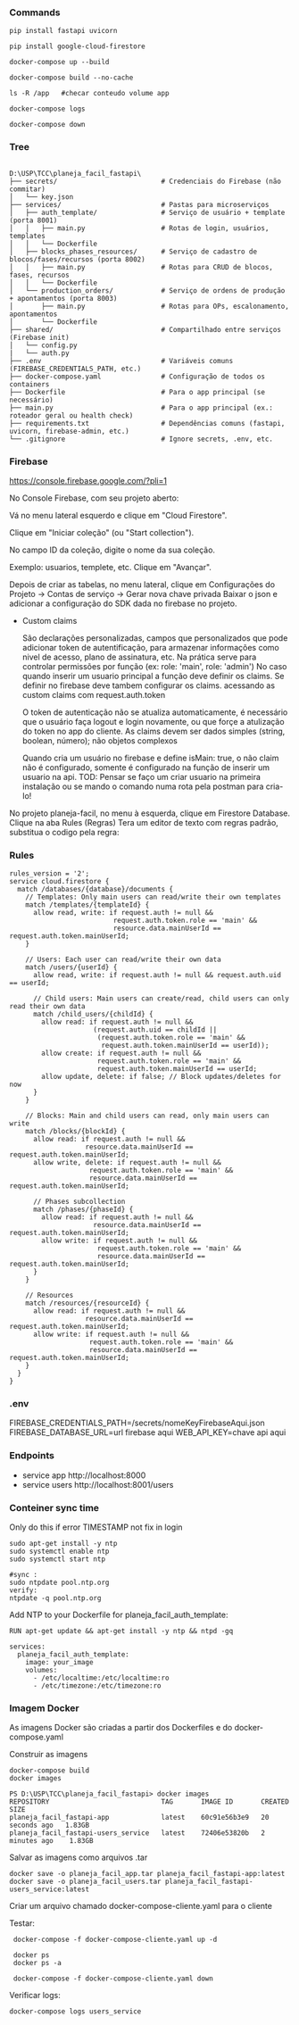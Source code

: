 ### Commands

```
pip install fastapi uvicorn

pip install google-cloud-firestore

docker-compose up --build

docker-compose build --no-cache

ls -R /app   #checar conteudo volume app

docker-compose logs

docker-compose down
```

### Tree

```

D:\USP\TCC\planeja_facil_fastapi\
├── secrets/                          # Credenciais do Firebase (não commitar)
│   └── key.json
├── services/                         # Pastas para microserviços
│   ├── auth_template/                # Serviço de usuário + template (porta 8001)
│   │   ├── main.py                   # Rotas de login, usuários, templates
│   │   └── Dockerfile
│   ├── blocks_phases_resources/      # Serviço de cadastro de blocos/fases/recursos (porta 8002)
│   │   ├── main.py                   # Rotas para CRUD de blocos, fases, recursos
│   │   └── Dockerfile
│   └── production_orders/            # Serviço de ordens de produção + apontamentos (porta 8003)
│       ├── main.py                   # Rotas para OPs, escalonamento, apontamentos
│       └── Dockerfile
├── shared/                           # Compartilhado entre serviços (Firebase init)
│   └── config.py
|   └── auth.py  
├── .env                              # Variáveis comuns (FIREBASE_CREDENTIALS_PATH, etc.)
├── docker-compose.yaml               # Configuração de todos os containers
├── Dockerfile                        # Para o app principal (se necessário)
├── main.py                           # Para o app principal (ex.: roteador geral ou health check)
├── requirements.txt                  # Dependências comuns (fastapi, uvicorn, firebase-admin, etc.)
└── .gitignore                        # Ignore secrets, .env, etc.
```

### Firebase

https://console.firebase.google.com/?pli=1

No Console Firebase, com seu projeto aberto:

Vá no menu lateral esquerdo e clique em "Cloud Firestore".

Clique em "Iniciar coleção" (ou "Start collection").

No campo ID da coleção, digite o nome da sua coleção.

Exemplo: usuarios, templete,  etc. Clique em "Avançar".

Depois de criar as tabelas, no menu lateral, clique em Configurações do Projeto -> Contas de serviço -> Gerar nova chave privada 
Baixar o json e adicionar a configuração do SDK dada no firebase no projeto.

 - Custom claims

   São declarações personalizadas, campos que personalizados que pode adicionar token  de autentificação, para armazenar informações como nivel de acesso, plano de assinatura, etc. Na prática serve para controlar permissões por função (ex: role: 'main',  role: 'admin')
   No caso quando inserir um usuario principal a função deve definir os claims. Se definir no firebase deve tambem configurar os claims. acessando as custom claims com request.auth.token
  
   O token de autenticação não se atualiza automaticamente, é necessário que o usuário faça logout e login novamente, ou que forçe a atulização do token no app do cliente.
   As claims devem ser dados simples (string, boolean, número); não objetos complexos

   Quando cria um usuário no firebase e define isMain: true, o não claim não é configurado, somente é configurado na função de inserir um usuario na api.
   TOD: Pensar se faço um criar usuario na primeira instalação ou se mando o comando numa rota pela postman para cria-lo!


No projeto planeja-facil, no menu à esquerda, clique em Firestore Database. Clique na aba Rules (Regras)
Tera um editor de texto com regras padrão, substitua o codigo pela regra:

### Rules

```
rules_version = '2';
service cloud.firestore {
  match /databases/{database}/documents {
    // Templates: Only main users can read/write their own templates
    match /templates/{templateId} {
      allow read, write: if request.auth != null && 
                          request.auth.token.role == 'main' && 
                          resource.data.mainUserId == request.auth.token.mainUserId;
    }

    // Users: Each user can read/write their own data
    match /users/{userId} {
      allow read, write: if request.auth != null && request.auth.uid == userId;

      // Child users: Main users can create/read, child users can only read their own data
      match /child_users/{childId} {
        allow read: if request.auth != null && 
                     (request.auth.uid == childId || 
                      (request.auth.token.role == 'main' && 
                       request.auth.token.mainUserId == userId));
        allow create: if request.auth != null && 
                      request.auth.token.role == 'main' && 
                      request.auth.token.mainUserId == userId;
        allow update, delete: if false; // Block updates/deletes for now
      }
    }

    // Blocks: Main and child users can read, only main users can write
    match /blocks/{blockId} {
      allow read: if request.auth != null && 
                   resource.data.mainUserId == request.auth.token.mainUserId;
      allow write, delete: if request.auth != null && 
                    request.auth.token.role == 'main' && 
                    resource.data.mainUserId == request.auth.token.mainUserId;

      // Phases subcollection
      match /phases/{phaseId} {
        allow read: if request.auth != null && 
                     resource.data.mainUserId == request.auth.token.mainUserId;
        allow write: if request.auth != null && 
                      request.auth.token.role == 'main' && 
                      resource.data.mainUserId == request.auth.token.mainUserId;
      }
    }

    // Resources
    match /resources/{resourceId} {
      allow read: if request.auth != null && 
                   resource.data.mainUserId == request.auth.token.mainUserId;
      allow write: if request.auth != null && 
                    request.auth.token.role == 'main' && 
                    resource.data.mainUserId == request.auth.token.mainUserId;
    }
  }
}
```


### .env
FIREBASE_CREDENTIALS_PATH=/secrets/nomeKeyFirebaseAqui.json
FIREBASE_DATABASE_URL=url firebase aqui
WEB_API_KEY=chave api aqui


### Endpoints

 - service app http://localhost:8000  
 - service users http://localhost:8001/users


### Conteiner sync time

Only do this if error TIMESTAMP not fix in login  

```
sudo apt-get install -y ntp
sudo systemctl enable ntp
sudo systemctl start ntp

#sync :
sudo ntpdate pool.ntp.org
verify:
ntpdate -q pool.ntp.org
```

Add NTP to your Dockerfile for planeja_facil_auth_template:
```
RUN apt-get update && apt-get install -y ntp && ntpd -gq
```
```
services:
  planeja_facil_auth_template:
    image: your_image
    volumes:
      - /etc/localtime:/etc/localtime:ro
      - /etc/timezone:/etc/timezone:ro
```


### Imagem Docker

 As imagens Docker são criadas a partir dos Dockerfiles e do docker-compose.yaml

 Construir as imagens
 ```
 docker-compose build
 docker images

 PS D:\USP\TCC\planeja_facil_fastapi> docker images
 REPOSITORY                            TAG       IMAGE ID       CREATED          SIZE
 planeja_facil_fastapi-app             latest    60c91e56b3e9   20 seconds ago   1.83GB
 planeja_facil_fastapi-users_service   latest    72406e53820b   2 minutes ago    1.83GB
 ```
 Salvar as imagens como arquivos .tar
 ```
 docker save -o planeja_facil_app.tar planeja_facil_fastapi-app:latest
 docker save -o planeja_facil_users.tar planeja_facil_fastapi-users_service:latest
 ```
 Criar um arquivo chamado docker-compose-cliente.yaml para o cliente 


Testar:
```
 docker-compose -f docker-compose-cliente.yaml up -d

 docker ps
 docker ps -a

 docker-compose -f docker-compose-cliente.yaml down
```

Verificar logs:
```
docker-compose logs users_service
```